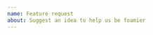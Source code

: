 ```yaml
---
name: Feature request
about: Suggest an idea to help us be foamier
---
```


<!-- Describe the feature you'd like. -->
